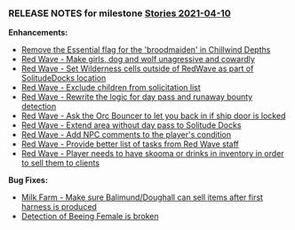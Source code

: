 ### RELEASE NOTES for milestone [Stories 2021-04-10](https://github.com/SkyrimLL/SkLLmods/milestone/90?closed=1) 
**Enhancements:** 
- [Remove the Essential flag for the 'broodmaiden' in Chillwind Depths](https://github.com/SkyrimLL/SkLLmods/issues/1112)
- [Red Wave - Make girls, dog and wolf unagressive and cowardly](https://github.com/SkyrimLL/SkLLmods/issues/1109)
- [Red Wave - Set Wilderness cells outside of RedWave as part of SolitudeDocks location](https://github.com/SkyrimLL/SkLLmods/issues/1106)
- [Red Wave - Exclude children from solicitation list](https://github.com/SkyrimLL/SkLLmods/issues/1105)
- [Red Wave - Rewrite the logic for day pass and runaway bounty detection](https://github.com/SkyrimLL/SkLLmods/issues/1104)
- [Red Wave - Ask the Orc Bouncer to let you back in if ship door is locked](https://github.com/SkyrimLL/SkLLmods/issues/1103)
- [Red Wave - Extend area without day pass to Solitude Docks](https://github.com/SkyrimLL/SkLLmods/issues/1102)
- [Red Wave - Add NPC comments to the player's condition](https://github.com/SkyrimLL/SkLLmods/issues/1100)
- [Red Wave - Provide better list of tasks from Red Wave staff](https://github.com/SkyrimLL/SkLLmods/issues/1099)
- [Red Wave - Player needs to have skooma or drinks in inventory in order to sell them to clients](https://github.com/SkyrimLL/SkLLmods/issues/1098)

**Bug Fixes:** 
- [Milk Farm - Make sure Balimund/Doughall can sell items after first harness is produced](https://github.com/SkyrimLL/SkLLmods/issues/1108)
- [Detection of Beeing Female is broken](https://github.com/SkyrimLL/SkLLmods/issues/1101)

